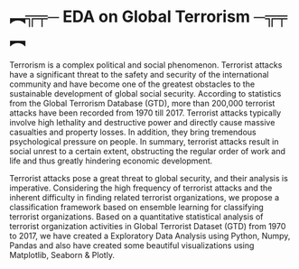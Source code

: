 # ︻╦╤─  EDA on Global Terrorism  ─╦╤︻

Terrorism is a complex political and social phenomenon. Terrorist attacks have a significant threat to the safety and security of the international community and have become one of the greatest obstacles to the sustainable development of global social security. According to statistics from the Global Terrorism Database (GTD), more than 200,000 terrorist attacks have been recorded from 1970 till 2017. Terrorist attacks typically involve high lethality and destructive power and directly cause massive casualties and property losses. In addition, they bring tremendous psychological pressure on people. In summary, terrorist attacks result in social unrest to a certain extent, obstructing the regular order of work and life and thus greatly hindering economic development.

Terrorist attacks pose a great threat to global security, and their analysis is imperative. Considering the high frequency of terrorist attacks and the inherent difficulty in finding related terrorist organizations, we propose a classification framework based on ensemble learning for classifying terrorist organizations. Based on a quantitative statistical analysis of terrorist organization activities in Global Terrorist Dataset (GTD) from 1970 to 2017, we have created a Exploratory Data Analysis using Python, Numpy, Pandas and also have created some beautiful visualizations using Matplotlib, Seaborn & Plotly.
